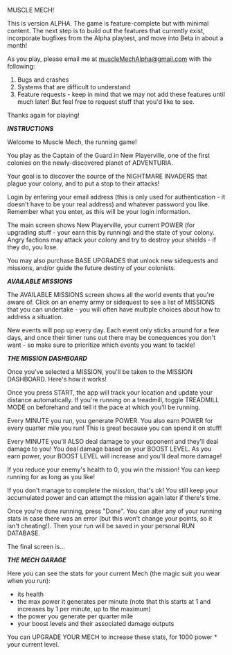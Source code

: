 MUSCLE MECH!

This is version ALPHA. The game is feature-complete but with minimal content. The next step is to build out the features that currently exist, incorporate bugfixes from the Alpha playtest, and move into Beta in about a month!

As you play, please email me at muscleMechAlpha@gmail.com with the following:

1) Bugs and crashes
2) Systems that are difficult to understand
3) Feature requests - keep in mind that we may not add these features until much later! But feel free to request stuff that you'd like to see.

Thanks again for playing!

***INSTRUCTIONS***

Welcome to Muscle Mech, the running game!

You play as the Captain of the Guard in New Playerville, one of the first colonies on the newly-discovered planet of ADVENTURIA.

Your goal is to discover the source of the NIGHTMARE INVADERS that plague your colony, and to put a stop to their attacks!

Login by entering your email address (this is only used for authentication - it doesn't have to be your real address) and whatever password you like. Remember what you enter, as this will be your login information.

The main screen shows New Playerville, your current POWER (for upgrading stuff - your earn this by running) and the state of your colony. Angry factions may attack your colony and try to destroy your shields - if they do, you lose.

You may also purchase BASE UPGRADES that unlock new sidequests and missions, and/or guide the future destiny of your colonists.

***AVAILABLE MISSIONS***

The AVAILABLE MISSIONS screen shows all the world events that you're aware of. Click on an enemy army or sidequest to see a list of MISSIONS that you can undertake - you will often have multiple choices about how to address a situation.

New events will pop up every day. Each event only sticks around for a few days, and once their timer runs out there may be conequences you don't want - so make sure to prioritize which events you want to tackle!

***THE MISSION DASHBOARD***

Once you've selected a MISSION, you'll be taken to the MISSION DASHBOARD. Here's how it works!

Once you press START, the app will track your location and update your distance automatically. If you're running on a treadmill, toggle TREADMILL MODE on beforehand and tell it the pace at which you'll be running.

Every MINUTE you run, you generate POWER. You also earn POWER for every quarter mile you run! This is great because you can spend it on stuff!

Every MINUTE you'll ALSO deal damage to your opponent and they'll deal damage to you! You deal damage based on your BOOST LEVEL. As you earn power, your BOOST LEVEL will increase and you'll deal more damage!

If you reduce your enemy's health to 0, you win the mission! You can keep running for as long as you like!

If you don't manage to complete the mission, that's ok! You still keep your accumulated power and can attempt the mission again later if there's time.

Once you're done running, press "Done". You can alter any of your running stats in case there was an error (but this won't change your points, so it isn't cheating!). Then your run will be saved in your personal RUN DATABASE.

The final screen is...

***THE MECH GARAGE***

Here you can see the stats for your current Mech (the magic suit you wear when you run): 
- its health
- the max power it generates per minute (note that this starts at 1 and increases by 1 per minute, up to the maximum)
- the power you generate per quarter mile
- your boost levels and their associated damage outputs

You can UPGRADE YOUR MECH to increase these stats, for 1000 power * your current level.
